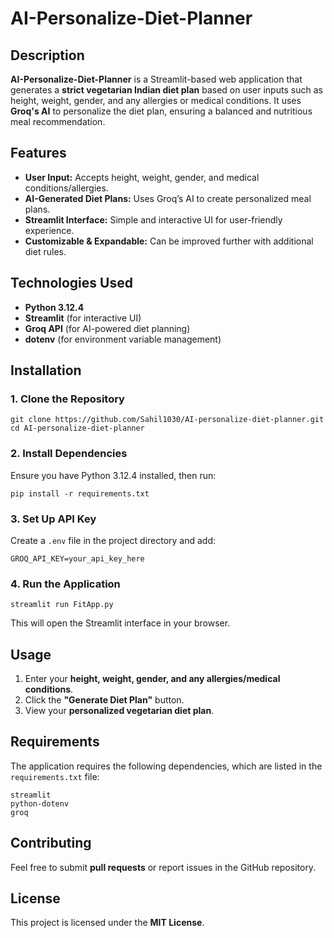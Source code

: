 # AI-Personalize-Diet-Planner

## Description
**AI-Personalize-Diet-Planner** is a Streamlit-based web application that generates a **strict vegetarian Indian diet plan** based on user inputs such as height, weight, gender, and any allergies or medical conditions. It uses **Groq's AI** to personalize the diet plan, ensuring a balanced and nutritious meal recommendation.

## Features
- **User Input:** Accepts height, weight, gender, and medical conditions/allergies.
- **AI-Generated Diet Plans:** Uses Groq’s AI to create personalized meal plans.
- **Streamlit Interface:** Simple and interactive UI for user-friendly experience.
- **Customizable & Expandable:** Can be improved further with additional diet rules.

## Technologies Used
- **Python 3.12.4**
- **Streamlit** (for interactive UI)
- **Groq API** (for AI-powered diet planning)
- **dotenv** (for environment variable management)

## Installation
### **1. Clone the Repository**
```
git clone https://github.com/Sahil1030/AI-personalize-diet-planner.git
cd AI-personalize-diet-planner
```

### **2. Install Dependencies**
Ensure you have Python 3.12.4 installed, then run:
```
pip install -r requirements.txt
```

### **3. Set Up API Key**
Create a `.env` file in the project directory and add:
```
GROQ_API_KEY=your_api_key_here
```

### **4. Run the Application**
```
streamlit run FitApp.py
```
This will open the Streamlit interface in your browser.

## Usage
1. Enter your **height, weight, gender, and any allergies/medical conditions**.
2. Click the **"Generate Diet Plan"** button.
3. View your **personalized vegetarian diet plan**.

## Requirements
The application requires the following dependencies, which are listed in the `requirements.txt` file:
```
streamlit
python-dotenv
groq
```

## Contributing
Feel free to submit **pull requests** or report issues in the GitHub repository.

## License
This project is licensed under the **MIT License**.

